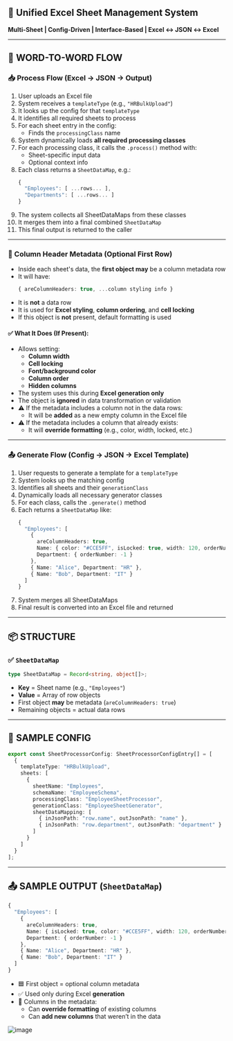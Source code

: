 ## 🧩 Unified Excel Sheet Management System  
**Multi-Sheet | Config-Driven | Interface-Based | Excel ↔ JSON ↔ Excel**

---

## 🔁 WORD-TO-WORD FLOW

### 📥 **Process Flow (Excel → JSON → Output)**

1. User uploads an Excel file  
2. System receives a `templateType` (e.g., `"HRBulkUpload"`)  
3. It looks up the config for that `templateType`  
4. It identifies all required sheets to process  
5. For each sheet entry in the config:  
   - Finds the `processingClass` name  
6. System dynamically loads **all required processing classes**  
7. For each processing class, it calls the `.process()` method with:  
   - Sheet-specific input data  
   - Optional context info  
8. Each class returns a `SheetDataMap`, e.g.:
   ```ts
   {
     "Employees": [ ...rows... ],
     "Departments": [ ...rows... ]
   }
   ```
9. The system collects all SheetDataMaps from these classes  
10. It merges them into a final combined `SheetDataMap`  
11. This final output is returned to the caller

---

### 🧠 Column Header Metadata (Optional First Row)

- Inside each sheet's data, the **first object may** be a column metadata row  
- It will have:  
  ```ts
  { areColumnHeaders: true, ...column styling info }
  ```
- It is **not** a data row  
- It is used for **Excel styling**, **column ordering**, and **cell locking**
- If this object is **not** present, default formatting is used  

#### ✅ What It Does (If Present):
- Allows setting:
  - **Column width**
  - **Cell locking**
  - **Font/background color**
  - **Column order**
  - **Hidden columns**
- The system uses this during **Excel generation only**
- The object is **ignored** in data transformation or validation
- ⚠️ If the metadata includes a column not in the data rows:
  - It will be **added** as a new empty column in the Excel file  
- ⚠️ If the metadata includes a column that already exists:
  - It will **override formatting** (e.g., color, width, locked, etc.)

---

### 📤 **Generate Flow (Config → JSON → Excel Template)**

1. User requests to generate a template for a `templateType`  
2. System looks up the matching config  
3. Identifies all sheets and their `generationClass`  
4. Dynamically loads all necessary generator classes  
5. For each class, calls the `.generate()` method  
6. Each returns a `SheetDataMap` like:
   ```ts
   {
     "Employees": [
       {
         areColumnHeaders: true,
         Name: { color: "#CCE5FF", isLocked: true, width: 120, orderNumber: -2 },
         Department: { orderNumber: -1 }
       },
       { Name: "Alice", Department: "HR" },
       { Name: "Bob", Department: "IT" }
     ]
   }
   ```
7. System merges all SheetDataMaps  
8. Final result is converted into an Excel file and returned

---

## 📦 STRUCTURE

### ✅ `SheetDataMap`
```ts
type SheetDataMap = Record<string, object[]>;
```

- **Key** = Sheet name (e.g., `"Employees"`)  
- **Value** = Array of row objects  
- First object **may** be metadata (`areColumnHeaders: true`)  
- Remaining objects = actual data rows

---

## 🧪 SAMPLE CONFIG

```ts
export const SheetProcessorConfig: SheetProcessorConfigEntry[] = [
  {
    templateType: "HRBulkUpload",
    sheets: [
      {
        sheetName: "Employees",
        schemaName: "EmployeeSchema",
        processingClass: "EmployeeSheetProcessor",
        generationClass: "EmployeeSheetGenerator",
        sheetDataMapping: [
          { inJsonPath: "row.name", outJsonPath: "name" },
          { inJsonPath: "row.department", outJsonPath: "department" }
        ]
      }
    ]
  }
];
```

---

## 📤 SAMPLE OUTPUT (`SheetDataMap`)

```ts
{
  "Employees": [
    {
      areColumnHeaders: true,
      Name: { isLocked: true, color: "#CCE5FF", width: 120, orderNumber: -2 },
      Department: { orderNumber: -1 }
    },
    { Name: "Alice", Department: "HR" },
    { Name: "Bob", Department: "IT" }
  ]
}
```

- 🟦 First object = optional column metadata  
- ✅ Used only during Excel **generation**  
- 📝 Columns in the metadata:
  - Can **override formatting** of existing columns  
  - Can **add new columns** that weren’t in the data  


![image](https://github.com/user-attachments/assets/ccf5c18d-942d-4074-92b8-8b9c8bff7c78)
